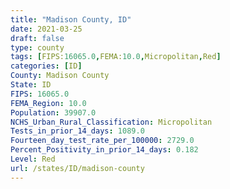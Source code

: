 ```yaml
---
title: "Madison County, ID"
date: 2021-03-25
draft: false
type: county
tags: [FIPS:16065.0,FEMA:10.0,Micropolitan,Red]
categories: [ID]
County: Madison County
State: ID
FIPS: 16065.0
FEMA_Region: 10.0
Population: 39907.0
NCHS_Urban_Rural_Classification: Micropolitan
Tests_in_prior_14_days: 1089.0
Fourteen_day_test_rate_per_100000: 2729.0
Percent_Positivity_in_prior_14_days: 0.182
Level: Red
url: /states/ID/madison-county
---
```



